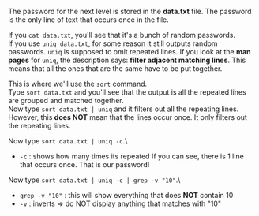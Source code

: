 The password for the next level is stored in the **data.txt** file.  The password is the only line of text that occurs once in the file.

If you `cat data.txt`, you'll see that it's a bunch of random passwords.\
If you use `uniq data.txt`, for some reason it still outputs random passwords.  `uniq` is supposed to omit repeated lines.  If you look at the **man pages** for `uniq`, the description says: **filter adjacent matching lines**. This means that all the ones that are the same have to be put together.

This is where we'll use the `sort` command.\
Type `sort data.txt` and you'll see that the output is all the repeated lines are grouped and matched together.\
Now type `sort data.txt | uniq` and it filters out all the repeating lines. However, this **does NOT** mean that the lines occur once.  It only filters out the repeating lines.  


Now type `sort data.txt | uniq -c`.\
- `-c` : shows how many times its repeated
If you can see, there is 1 line that occurs once. That is our password! 

Now type `sort data.txt | uniq -c | grep -v "10"`.\
- `grep -v "10"` : this will show everything that does **NOT** contain 10
- `-v` : inverts => do NOT display anything that matches with "10"
